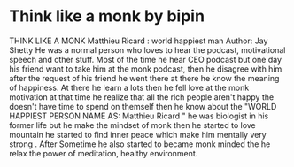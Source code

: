 # Think like a monk by bipin
THINK LIKE A MONK
Matthieu Ricard : world happiest man 
Author: Jay Shetty
He was a normal person who loves to hear the podcast, motivational speech and other stuff. Most of the time he hear CEO podcast but one day his friend want to take him at the monk podcast, then he disagree with him after the request of his friend he went there at there he know the meaning of happiness. At there he learn a lots then he fell love at the monk motivation at that time he realize that all the rich people aren't happy the doesn't have time to spend on themself then he know about the "WORLD HAPPIEST PERSON NAME AS: Matthieu Ricard  " he was biologist in his former life but he make the mindset of monk then he started to love mountain he started to find inner peace which make him mentally very strong .
After Sometime he also started to became monk minded the he relax  the power of meditation, healthy environment.
